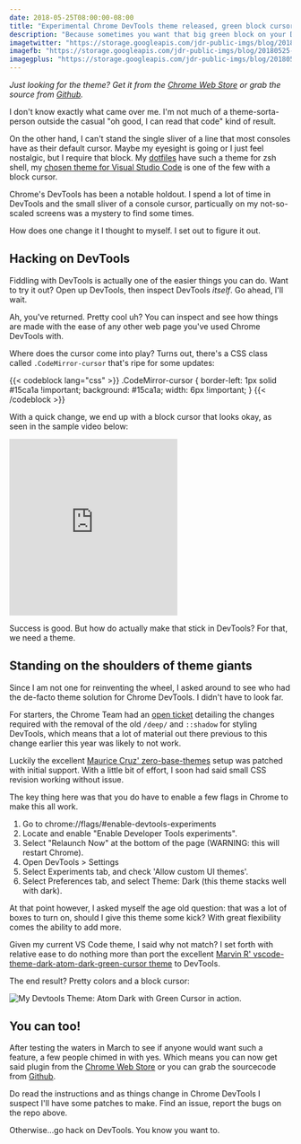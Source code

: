 ```yaml
---
date: 2018-05-25T08:00:00-08:00
title: "Experimental Chrome DevTools theme released, green block cursor edition"
description: "Because sometimes you want that big green block on your DevTools command line too."
imagetwitter: "https://storage.googleapis.com/jdr-public-imgs/blog/20180525-devtools-theme-twitter-1024x535.jpg"
imagefb: "https://storage.googleapis.com/jdr-public-imgs/blog/20180525-devtools-theme-fb-1200x630.jpg"
imagegplus: "https://storage.googleapis.com/jdr-public-imgs/blog/20180525-devtools-theme-gplus-800x360.jpg"
---
```


_Just looking for the theme? Get it from the [Chrome Web Store](https://chrome.google.com/webstore/detail/devtools-theme-atom-dark/iocojmginfolhoaalkgabkmilfepnejc?hl=en-US) or grab the source from [Github](https://github.com/justinribeiro/chrome-devtools-theme-atom-dark-green-cursor)._

I don't know exactly what came over me. I'm not much of a theme-sorta-person
outside the casual "oh good, I can read that code" kind of result.

On the other hand, I can't stand the single sliver of a line that most consoles
have as their default cursor. Maybe my eyesight is going or I just feel
nostalgic, but I require that block. My [dotfiles](https://github.com/justinribeiro/dotfiles)
have such a theme for zsh shell, my [chosen theme for Visual Studio Code](https://github.com/therealmarv/vscode-theme-dark-atom-dark-green-cursor)
is one of the few with a block cursor.

Chrome's DevTools has been a notable holdout. I spend a lot of time in DevTools
and the small sliver of a console cursor, particually on my not-so-scaled screens
was a mystery to find some times.

How does one change it I thought to myself. I set out to figure it out.

## Hacking on DevTools

Fiddling with DevTools is actually one of the easier things you can do. Want to
try it out? Open up DevTools, then inspect DevTools _itself_. Go ahead, I'll wait.

Ah, you've returned. Pretty cool uh? You can inspect and see how things are made
with the ease of any other web page you've used Chrome DevTools with.

Where does the cursor come into play? Turns out, there's a CSS class called
`.CodeMirror-cursor` that's ripe for some updates:

{{< codeblock lang="css" >}}
.CodeMirror-cursor {
  border-left: 1px solid #15ca1a !important;
  background: #15ca1a;
  width: 6px !important;
}
{{< /codeblock >}}

With a quick change, we end up with a block cursor that looks okay, as seen in
the sample video below:

<iframe height="315" src="https://www.youtube.com/embed/A7dXmUAPtPA"
  frameborder="0" allow="autoplay; encrypted-media" allowfullscreen></iframe>

Success is good. But how do actually make that stick in DevTools? For that, we
need a theme.

## Standing on the shoulders of theme giants

Since I am not one for reinventing the wheel, I asked around to see who had the de-facto theme solution for Chrome DevTools. I didn't have to look far.

For starters, the Chrome Team had an [open ticket](https://bugs.chromium.org/p/chromium/issues/detail?id=709732&can=2&q=709732) detailing the changes required with the removal of the old `/deep/` and `::shadow` for styling DevTools, which means that a lot of material out there previous to this change earlier this year was likely to not work.

Luckily the excellent [Maurice Cruz' zero-base-themes](https://github.com/mauricecruz/zero-base-themes) setup was patched with initial support. With a little bit of effort, I soon had said small CSS revision working without issue.

The key thing here was that you do have to enable a few flags in Chrome to make this all work.

1. Go to chrome://flags/#enable-devtools-experiments
2. Locate and enable "Enable Developer Tools experiments".
3. Select "Relaunch Now" at the bottom of the page (WARNING: this will restart Chrome).
4. Open DevTools > Settings
5. Select Experiments tab, and check 'Allow custom UI themes'.
6. Select Preferences tab, and select Theme: Dark (this theme stacks well with dark).

At that point however, I asked myself the age old question: that was a lot of boxes to turn on, should I give this theme some kick?  With great flexibility comes the ability to add more.

Given my current VS Code theme, I said why not match? I set forth with relative ease to do nothing more than port the excellent [Marvin R' vscode-theme-dark-atom-dark-green-cursor theme](https://github.com/therealmarv/vscode-theme-dark-atom-dark-green-cursor) to DevTools.

The end result? Pretty colors and a block cursor:

<img src="https://storage.googleapis.com/jdr-public-imgs/blog/20180525-devtools-theme-gplus-800x360.jpg" alt="My Devtools Theme: Atom Dark with Green Cursor in action.">

## You can too!

After testing the waters in March to see if anyone would want such a feature, a few people chimed in with yes. Which means you can now get said plugin from the [Chrome Web Store](https://chrome.google.com/webstore/detail/devtools-theme-atom-dark/iocojmginfolhoaalkgabkmilfepnejc?hl=en-US) or you can grab the sourcecode from [Github](https://github.com/justinribeiro/chrome-devtools-theme-atom-dark-green-cursor).

Do read the instructions and as things change in Chrome DevTools I suspect I'll have some patches to make. Find an issue, report the bugs on the repo above.

Otherwise...go hack on DevTools. You know you want to.
